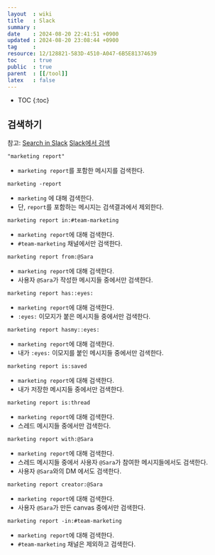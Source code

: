 ```yaml
---
layout  : wiki
title   : Slack
summary : 
date    : 2024-08-20 22:41:51 +0900
updated : 2024-08-20 23:08:44 +0900
tag     : 
resource: 12/128821-583D-4510-A047-6B5E81374639
toc     : true
public  : true
parent  : [[/tool]]
latex   : false
---
```

* TOC
{:toc}

## 검색하기

참고: [Search in Slack](https://slack.com/help/articles/202528808-Search-in-Slack ) [Slack에서 검색](https://slack.com/intl/ko-kr/help/articles/202528808-Slack%EC%97%90%EC%84%9C-%EA%B2%80%EC%83%89 )

```
"marketing report"
```

- `marketing report`를 포함한 메시지를 검색한다.

```
marketing -report
```

- `marketing` 에 대해 검색한다.
- 단, `report`를 포함하는 메시지는 검색결과에서 제외한다.

```
marketing report in:#team-marketing
```

- `marketing report`에 대해 검색한다.
- `#team-marketing` 채널에서만 검색한다.

```
marketing report from:@Sara 
```

- `marketing report`에 대해 검색한다.
- 사용자 `@Sara`가 작성한 메시지들 중에서만 검색한다.

```
marketing report has::eyes:
```

- `marketing report`에 대해 검색한다.
- `:eyes:` 이모지가 붙은 메시지들 중에서만 검색한다.

```
marketing report hasmy::eyes:
```

- `marketing report`에 대해 검색한다.
- 내가 `:eyes:` 이모지를 붙인 메시지들 중에서만 검색한다.

```
marketing report is:saved
```

- `marketing report`에 대해 검색한다.
- 내가 저장한 메시지들 중에서만 검색한다.

```
marketing report is:thread
```

- `marketing report`에 대해 검색한다.
- 스레드 메시지들 중에서만 검색한다.

```
marketing report with:@Sara
```

- `marketing report`에 대해 검색한다.
- 스레드 메시지들 중에서 사용자 `@Sara`가 참여한 메시지들에서도 검색한다.
- 사용자 `@Sara`와의 DM 에서도 검색한다.

```
marketing report creator:@Sara
```

- `marketing report`에 대해 검색한다.
- 사용자 `@Sara`가 만든 canvas 중에서만 검색한다.

```
marketing report -in:#team-marketing
```

- `marketing report`에 대해 검색한다.
- `#team-marketing` 채널은 제외하고 검색한다.




